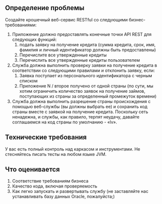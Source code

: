 ## Определение проблемы

Создайте крошечный веб-сервис RESTful со следующими бизнес-требованиями:

1. Приложение должно предоставлять конечные точки API REST для следующих функций:
    1. подать заявку на получение кредита (сумма кредита, срок, имя, фамилия и личный идентификатор должны быть предоставлены)
    2. Перечислите все утвержденные кредиты
    3. Перечислить все утвержденные кредиты пользователем
4. Служба должна выполнить проверку заявки на получение кредита в соответствии со следующими правилами и отклонить заявку, если:
    1. Заявка поступает из персонального идентификатора с черным списком
    2. Приложение N / второе получено от одной страны (по сути, мы хотим ограничить количество заявок на получение займов, поступающих из страны за определенный промежуток времени)
3. Служба должна выполнить разрешение страны происхождения с помощью веб-службы (вы должны выбрать ее) и сохранить код страны вместе с заявкой на получение кредита. Поскольку сеть ненадежна, и службы, как правило, терпят неудачу, давайте соглашаемся на код страны по умолчанию - «lv».

## Технические требования

У вас есть полный контроль над каркасом и инструментами.
Не стесняйтесь писать тесты на любом языке JVM.

## Что оценивается

1. Соответствие требованиям бизнеса
2. Качество кода, включая проверяемость
3. Как легко запускать и развертывать службу (не заставляйте нас устанавливать базу данных Oracle, пожалуйста;)